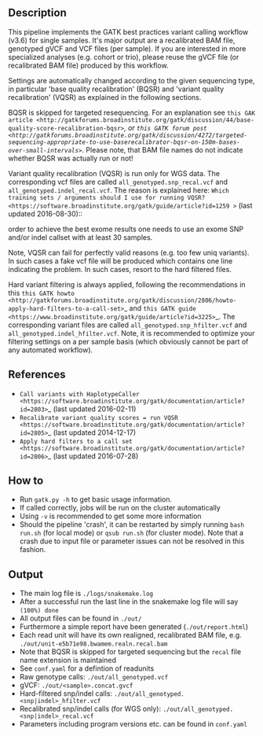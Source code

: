 Description
-----------

This pipeline implements the GATK best practices variant calling
workflow (v3.6) for single samples. It's major output are a
recalibrated BAM file, genotyped gVCF and VCF files (per sample). If
you are interested in more specialized analyses (e.g. cohort or trio),
please reuse the gVCF file (or recalibrated BAM file) produced
by this workflow.

Settings are automatically changed according to the given sequencing
type, in particular 'base quality recalibration' (BQSR) and 'variant
quality recalibration' (VQSR) as explained in the following sections.

BQSR is skipped for targeted resequencing. For an explanation see
`this GAK article <http://gatkforums.broadinstitute.org/gatk/discussion/44/base-quality-score-recalibration-bqsr>`_,
or
`this GATK forum post <http://gatkforums.broadinstitute.org/gatk/discussion/4272/targeted-sequencing-appropriate-to-use-baserecalibrator-bqsr-on-150m-bases-over-small-intervals>`_.
Please note, that BAM file names do not indicate whether BQSR was actually run or not!

Variant quality recalibration (VQSR) is run only for WGS data.  The
corresponding vcf files are called `all_genotyped.snp_recal.vcf` and
`all_genotyped.indel_recal.vcf`. The reason is explained here:
`Which training sets / arguments should I use for running VQSR?
<https://software.broadinstitute.org/gatk/guide/article?id=1259 >`
(last updated 2016-08-30)::

  order to achieve the best exome results one needs to use an exome
  SNP and/or indel callset with at least 30 samples.

Note, VQSR can fail for perfectly valid reasons (e.g. too few uniq
variants). In such cases a fake vcf file will be produced which
contains one line indicating the problem. In such cases, resort to the
hard filtered files.

Hard variant filtering is always applied, following the recommendations in this
`this GATK howto <http://gatkforums.broadinstitute.org/gatk/discussion/2806/howto-apply-hard-filters-to-a-call-set>`_
and
`this GATK guide <https://www.broadinstitute.org/gatk/guide/article?id=3225>`_.
The corresponding variant files are called
`all_genotyped.snp_hfilter.vcf` and `all_genotyped.indel_hfilter.vcf`.
Note, it is recommended to optimize your filtering settings on a per
sample basis (which obviously cannot be part of any automated
workflow). 

References
----------

- `Call variants with HaplotypeCaller <https://software.broadinstitute.org/gatk/documentation/article?id=2803>`_ (last updated 2016-02-11)
- `Recalibrate variant quality scores = run VQSR <https://software.broadinstitute.org/gatk/documentation/article?id=2805>`_ (last updated 2014-12-17)
- `Apply hard filters to a call set <https://software.broadinstitute.org/gatk/documentation/article?id=2806>`_ (last updated 2016-07-28)



How to
------

- Run `gatk.py -h` to get basic usage information.
- If called correctly, jobs will be run on the cluster automatically
- Using `-v` is recommended to get some more information
- Should the pipeline 'crash', it can be restarted by simply running
  `bash run.sh` (for local mode) or `qsub run.sh` (for cluster
  mode).  Note that a crash due to input file or parameter issues can
  not be resolved in this fashion.


Output
------

- The main log file is `./logs/snakemake.log`
- After a successful run the last line in the snakemake log file will say `(100%) done`
- All output files can be found in `./out/`
- Furthermore a simple report have been generated (`./out/report.html`)
- Each read unit will have its own realigned, recalibrated BAM file, e.g. `./out/unit-e5b71e98.bwamem.realn.recal.bam`
- Note that BQSR is skipped for targeted sequencing but the `recal` file name extension is maintained
- See `conf.yaml` for a defintion of readunits
- Raw genotype calls: `./out/all_genotyped.vcf`
- gVCF: `./out/<sample>.concat.gvcf`
- Hard-filtered snp/indel calls: `./out/all_genotyped.<snp|indel>_hfilter.vcf`
- Recalibrated snp/indel calls (for WGS only): `./out/all_genotyped.<snp|indel>_recal.vcf`
- Parameters including program versions etc. can be found in `conf.yaml`





